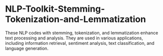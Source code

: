 # NLP-Toolkit-Stemming-Tokenization-and-Lemmatization
These NLP codes with stemming, tokenization, and lemmatization enhance text processing and analysis. They are used in various applications, including information retrieval, sentiment analysis, text classification, and language generation.
